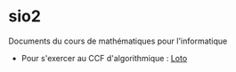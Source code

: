 # sio2
Documents du cours de mathématiques pour l'informatique
* Pour s'exercer au CCF d'algorithmique : [Loto](Révision_CCF_LOTO.pdf)
